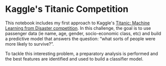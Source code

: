 # Kaggle's Titanic Competition

This notebook includes my first approach to Kaggle's [Titanic: Machine Learning from Disaster competition](https://www.kaggle.com/c/titanic). In this challenge, the goal is to use passenger data (ie name, age, gender, socio-economic class, etc) and build a predictive model that answers the question: “what sorts of people were more likely to survive?”. 

To tackle this interesting problem, a preparatory analysis is performed and the best features are identified and used to build a classifier model.   